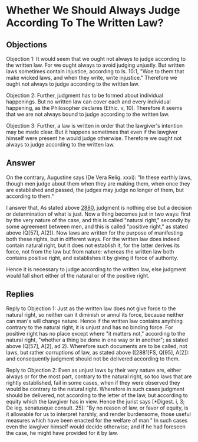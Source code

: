 # Whether We Should Always Judge According To The Written Law?

## Objections

Objection 1: It would seem that we ought not always to judge according to the written law. For we ought always to avoid judging unjustly. But written laws sometimes contain injustice, according to Is. 10:1, "Woe to them that make wicked laws, and when they write, write injustice." Therefore we ought not always to judge according to the written law.

Objection 2: Further, judgment has to be formed about individual happenings. But no written law can cover each and every individual happening, as the Philosopher declares (Ethic. v, 10). Therefore it seems that we are not always bound to judge according to the written law.

Objection 3: Further, a law is written in order that the lawgiver's intention may be made clear. But it happens sometimes that even if the lawgiver himself were present he would judge otherwise. Therefore we ought not always to judge according to the written law.

## Answer

On the contrary, Augustine says (De Vera Relig. xxxi): "In these earthly laws, though men judge about them when they are making them, when once they are established and passed, the judges may judge no longer of them, but according to them."

I answer that, As stated above [2880](A[1]), judgment is nothing else but a decision or determination of what is just. Now a thing becomes just in two ways: first by the very nature of the case, and this is called "natural right," secondly by some agreement between men, and this is called "positive right," as stated above (Q[57], A[2]). Now laws are written for the purpose of manifesting both these rights, but in different ways. For the written law does indeed contain natural right, but it does not establish it, for the latter derives its force, not from the law but from nature: whereas the written law both contains positive right, and establishes it by giving it force of authority.

Hence it is necessary to judge according to the written law, else judgment would fall short either of the natural or of the positive right.

## Replies

Reply to Objection 1: Just as the written law does not give force to the natural right, so neither can it diminish or annul its force, because neither can man's will change nature. Hence if the written law contains anything contrary to the natural right, it is unjust and has no binding force. For positive right has no place except where "it matters not," according to the natural right, "whether a thing be done in one way or in another"; as stated above (Q[57], A[2], ad 2). Wherefore such documents are to be called, not laws, but rather corruptions of law, as stated above ([2881]FS, Q[95], A[2]): and consequently judgment should not be delivered according to them.

Reply to Objection 2: Even as unjust laws by their very nature are, either always or for the most part, contrary to the natural right, so too laws that are rightly established, fail in some cases, when if they were observed they would be contrary to the natural right. Wherefore in such cases judgment should be delivered, not according to the letter of the law, but according to equity which the lawgiver has in view. Hence the jurist says [*Digest. i, 3; De leg. senatusque consult. 25]: "By no reason of law, or favor of equity, is it allowable for us to interpret harshly, and render burdensome, those useful measures which have been enacted for the welfare of man." In such cases even the lawgiver himself would decide otherwise; and if he had foreseen the case, he might have provided for it by law.